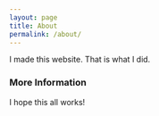 ```yaml
---
layout: page
title: About
permalink: /about/
---
```


I made this website. That is what I did. 

### More Information

I hope this all works! 
